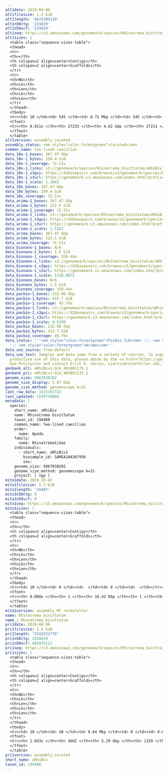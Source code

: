 ```yaml
---
alt1date: 2019-04-09
alt1filesize: 1.3 GiB
alt1length: '4615304139'
alt1n50ctg: '231019'
alt1n50scf: '231019'
alt1seq: https://s3.amazonaws.com/genomeark/species/Rhinatrema_bivittatum/aRhiBiv1/assembly_curated/aRhiBiv1.alt.cur.20190409.fasta.gz
alt1sizes: |
  <table class="sequence-sizes-table">
  <thead>
  <tr>
  <th></th>
  <th colspan=2 align=center>Contigs</th>
  <th colspan=2 align=center>Scaffolds</th>
  </tr>
  <tr>
  <th>NG</th>
  <th>LG</th>
  <th>Len</th>
  <th>LG</th>
  <th>Len</th>
  </tr>
  </thead>
  <tbody>
  <tr><td> 10 </td><td> 545 </td><td> 0.72 Mbp </td><td> 545 </td><td> 0.72 Mbp </td></tr><tr><td> 20 </td><td> 1391 </td><td> 0.51 Mbp </td><td> 1391 </td><td> 0.51 Mbp </td></tr><tr><td> 30 </td><td> 2523 </td><td> 392.37 Kbp </td><td> 2523 </td><td> 392.37 Kbp </td></tr><tr><td> 40 </td><td> 4006 </td><td> 299.18 Kbp </td><td> 4006 </td><td> 299.18 Kbp </td></tr><tr style="background-color:#cccccc;"><td> 50 </td><td> 5940 </td><td> 231.02 Kbp </td><td> 5940 </td><td> 231.02 Kbp </td></tr><tr><td> 60 </td><td> 8452 </td><td> 176.28 Kbp </td><td> 8452 </td><td> 176.28 Kbp </td></tr><tr><td> 70 </td><td> 11779 </td><td> 131.49 Kbp </td><td> 11779 </td><td> 131.49 Kbp </td></tr><tr><td> 80 </td><td> 16417 </td><td> 89.74 Kbp </td><td> 16417 </td><td> 89.74 Kbp </td></tr><tr><td> 90 </td><td> 24732 </td><td> 32.97 Kbp </td><td> 24732 </td><td> 32.97 Kbp </td></tr><tr><td> 100 </td><td> 0 </td><td>  </td><td> 0 </td><td>  </td></tr></tbody>
  <tfoot>
  <tr><th> 0.911x </th><th> 27233 </th><th> 4.62 Gbp </th><th> 27231 </th><th> 4.62 Gbp </th></tr>
  </tfoot>
  </table>
alt1version: assembly_curated
assembly_status: <em style="color:forestgreen">Curated</em>
common_name: two-lined caecilian
data_10x-1_bases: 367.47 Gbp
data_10x-1_bytes: 250.4 GiB
data_10x-1_coverage: 72.51x
data_10x-1_links: s3://genomeark/species/Rhinatrema_bivittatum/aRhiBiv1/genomic_data/10x/<br>
data_10x-1_s3gui: https://42basepairs.com/browse/s3/genomeark/species/Rhinatrema_bivittatum/aRhiBiv1/genomic_data/10x/
data_10x-1_s3url: https://genomeark.s3.amazonaws.com/index.html?prefix=species/Rhinatrema_bivittatum/aRhiBiv1/genomic_data/10x/
data_10x-1_scale: 1.3665
data_10x_bases: 367.47 Gbp
data_10x_bytes: 250.4 GiB
data_10x_coverage: 72.51x
data_arima-1_bases: 367.47 Gbp
data_arima-1_bytes: 222.5 GiB
data_arima-1_coverage: 72.51x
data_arima-1_links: s3://genomeark/species/Rhinatrema_bivittatum/aRhiBiv1/genomic_data/arima/<br>
data_arima-1_s3gui: https://42basepairs.com/browse/s3/genomeark/species/Rhinatrema_bivittatum/aRhiBiv1/genomic_data/arima/
data_arima-1_s3url: https://genomeark.s3.amazonaws.com/index.html?prefix=species/Rhinatrema_bivittatum/aRhiBiv1/genomic_data/arima/
data_arima-1_scale: 1.5382
data_arima_bases: 367.47 Gbp
data_arima_bytes: 222.5 GiB
data_arima_coverage: 72.51x
data_bionano-1_bases: N/A
data_bionano-1_bytes: 1.5 GiB
data_bionano-1_coverage: 359.44x
data_bionano-1_links: s3://genomeark/species/Rhinatrema_bivittatum/aRhiBiv1/genomic_data/bionano/<br>
data_bionano-1_s3gui: https://42basepairs.com/browse/s3/genomeark/species/Rhinatrema_bivittatum/aRhiBiv1/genomic_data/bionano/
data_bionano-1_s3url: https://genomeark.s3.amazonaws.com/index.html?prefix=species/Rhinatrema_bivittatum/aRhiBiv1/genomic_data/bionano/
data_bionano-1_scale: 1118.0872
data_bionano_bases: N/A
data_bionano_bytes: 1.5 GiB
data_bionano_coverage: 359.44x
data_pacbio-1_bases: 232.06 Gbp
data_pacbio-1_bytes: 415.7 GiB
data_pacbio-1_coverage: 45.79x
data_pacbio-1_links: s3://genomeark/species/Rhinatrema_bivittatum/aRhiBiv1/genomic_data/pacbio/<br>
data_pacbio-1_s3gui: https://42basepairs.com/browse/s3/genomeark/species/Rhinatrema_bivittatum/aRhiBiv1/genomic_data/pacbio/
data_pacbio-1_s3url: https://genomeark.s3.amazonaws.com/index.html?prefix=species/Rhinatrema_bivittatum/aRhiBiv1/genomic_data/pacbio/
data_pacbio-1_scale: 0.5199
data_pacbio_bases: 232.06 Gbp
data_pacbio_bytes: 415.7 GiB
data_pacbio_coverage: 45.79x
data_status: '''<em style="color:forestgreen">PacBio CLR</em> ::: <em style="color:forestgreen">10x</em>
  ::: <em style="color:forestgreen">Arima</em>'''
data_use_source: from-default
data_use_text: Samples and data come from a variety of sources. To support fair and
  productive use of this data, please abide by the <a href="https://genome10k.soe.ucsc.edu/data-use-policies/">Data
  Use Policy</a> and contact Erich D. Jarvis, ejarvis@rockefeller.edu, with any questions.
genbank_alt: aRhiBiv1:GCA_901001175.1
genbank_pri: aRhiBiv1:GCA_901001135.2
genome_size: 5067838282
genome_size_display: 5.07 Gbp
genome_size_method: genomescope k=31
last_raw_data: 1525161722
last_updated: 1570719804
metadata: |
  species:
    short_name: aRhiBiv
    name: Rhinatrema bivittatum
    taxon_id: 194408
    common_name: two-lined caecilian
    order:
      name: Apoda
    family:
      name: Rhinatrematidae
    individuals:
      - short_name: aRhiBiv1
        biosample_id: SAMEA104387956
        sex:
    genome_size: 5067838282
    genome_size_method: genomescope k=31
    project: [ vgp ]
mito1date: 2019-10-03
mito1filesize: 5.3 KiB
mito1length: '16407'
mito1n50ctg: 0
mito1n50scf: 0
mito1seq: https://s3.amazonaws.com/genomeark/species/Rhinatrema_bivittatum/aRhiBiv1/assembly_MT_rockefeller/aRhiBiv1.MT.20191003.fasta.gz
mito1sizes: |
  <table class="sequence-sizes-table">
  <thead>
  <tr>
  <th></th>
  <th colspan=2 align=center>Contigs</th>
  <th colspan=2 align=center>Scaffolds</th>
  </tr>
  <tr>
  <th>NG</th>
  <th>LG</th>
  <th>Len</th>
  <th>LG</th>
  <th>Len</th>
  </tr>
  </thead>
  <tbody>
  <tr><td> 10 </td><td> 0 </td><td>  </td><td> 0 </td><td>  </td></tr><tr><td> 20 </td><td> 0 </td><td>  </td><td> 0 </td><td>  </td></tr><tr><td> 30 </td><td> 0 </td><td>  </td><td> 0 </td><td>  </td></tr><tr><td> 40 </td><td> 0 </td><td>  </td><td> 0 </td><td>  </td></tr><tr style="background-color:#cccccc;"><td> 50 </td><td> 0 </td><td style="background-color:#ff8888;">  </td><td> 0 </td><td style="background-color:#ff8888;">  </td></tr><tr><td> 60 </td><td> 0 </td><td>  </td><td> 0 </td><td>  </td></tr><tr><td> 70 </td><td> 0 </td><td>  </td><td> 0 </td><td>  </td></tr><tr><td> 80 </td><td> 0 </td><td>  </td><td> 0 </td><td>  </td></tr><tr><td> 90 </td><td> 0 </td><td>  </td><td> 0 </td><td>  </td></tr><tr><td> 100 </td><td> 0 </td><td>  </td><td> 0 </td><td>  </td></tr></tbody>
  <tfoot>
  <tr><th> 0.000x </th><th> 1 </th><th> 16.41 Kbp </th><th> 1 </th><th> 16.41 Kbp </th></tr>
  </tfoot>
  </table>
mito1version: assembly_MT_rockefeller
name: Rhinatrema bivittatum
name_: Rhinatrema_bivittatum
pri1date: 2019-04-09
pri1filesize: 1.5 GiB
pri1length: '5319222779'
pri1n50ctg: 3350639
pri1n50scf: 486875112
pri1seq: https://s3.amazonaws.com/genomeark/species/Rhinatrema_bivittatum/aRhiBiv1/assembly_curated/aRhiBiv1.pri.cur.20190409.fasta.gz
pri1sizes: |
  <table class="sequence-sizes-table">
  <thead>
  <tr>
  <th></th>
  <th colspan=2 align=center>Contigs</th>
  <th colspan=2 align=center>Scaffolds</th>
  </tr>
  <tr>
  <th>NG</th>
  <th>LG</th>
  <th>Len</th>
  <th>LG</th>
  <th>Len</th>
  </tr>
  </thead>
  <tbody>
  <tr><td> 10 </td><td> 48 </td><td> 8.64 Mbp </td><td> 0 </td><td> 0.84 Gbp </td></tr><tr><td> 20 </td><td> 117 </td><td> 6.48 Mbp </td><td> 1 </td><td> 0.83 Gbp </td></tr><tr><td> 30 </td><td> 206 </td><td> 5.07 Mbp </td><td> 1 </td><td> 0.83 Gbp </td></tr><tr><td> 40 </td><td> 318 </td><td> 4.08 Mbp </td><td> 2 </td><td> 0.60 Gbp </td></tr><tr style="background-color:#cccccc;"><td> 50 </td><td> 455 </td><td style="background-color:#88ff88;"> 3.35 Mbp </td><td> 3 </td><td style="background-color:#88ff88;"> 486.88 Mbp </td></tr><tr><td> 60 </td><td> 623 </td><td> 2.70 Mbp </td><td> 4 </td><td> 387.03 Mbp </td></tr><tr><td> 70 </td><td> 838 </td><td> 2.05 Mbp </td><td> 6 </td><td> 313.51 Mbp </td></tr><tr><td> 80 </td><td> 1128 </td><td> 1.49 Mbp </td><td> 7 </td><td> 277.53 Mbp </td></tr><tr><td> 90 </td><td> 1560 </td><td> 0.89 Mbp </td><td> 10 </td><td> 103.41 Mbp </td></tr><tr><td> 100 </td><td> 2556 </td><td> 254.22 Kbp </td><td> 16 </td><td> 63.94 Mbp </td></tr></tbody>
  <tfoot>
  <tr><th> 1.043x </th><th> 4902 </th><th> 5.29 Gbp </th><th> 1329 </th><th> 5.32 Gbp </th></tr>
  </tfoot>
  </table>
pri1version: assembly_curated
short_name: aRhiBiv
taxon_id: 194408
---
```

